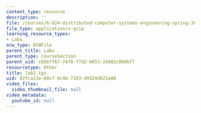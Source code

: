 ```yaml
---
content_type: resource
description: ''
file: /courses/6-824-distributed-computer-systems-engineering-spring-2006/82fca11e60cf8c4b7103d9324d021a80_lab2.tgz
file_type: application/x-gzip
learning_resource_types:
- Labs
ocw_type: OCWFile
parent_title: Labs
parent_type: CourseSection
parent_uid: c6bbff67-7478-f7d2-6053-2d402c0b0bf7
resourcetype: Other
title: lab2.tgz
uid: 82fca11e-60cf-8c4b-7103-d9324d021a80
video_files:
  video_thumbnail_file: null
video_metadata:
  youtube_id: null
---
```

